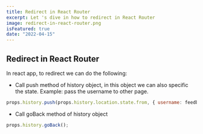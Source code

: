 ```yaml
---
title: Redirect in React Router
excerpt: Let 's dive in how to redirect in React Router
image: redirect-in-react-router.png
isFeatured: true
date: "2022-04-15"
---
```


## Redirect in React Router

In react app, to redirect we can do the following:

- Call push method of history object, in this object we can also specific the state. Example: pass the username to other page.

```js
props.history.push(props.history.location.state.from, { username: feedback.data });
```

- Call goBack method of history object

```js
props.history.goBack();
```
